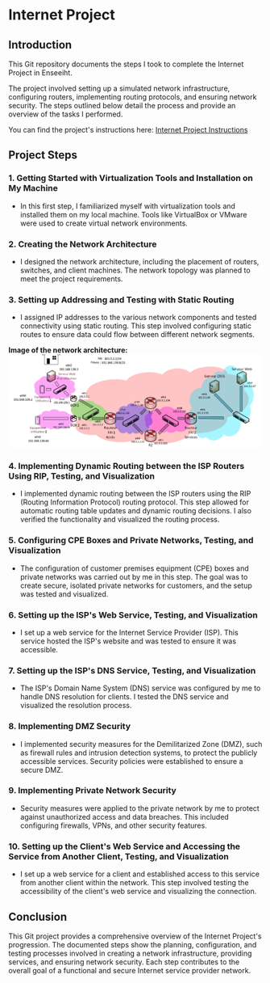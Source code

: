 # Internet Project

## Introduction
This Git repository documents the steps I took to complete the Internet Project in Enseeiht. 

The project involved setting up a simulated network infrastructure, configuring routers, implementing routing protocols, and ensuring network security. The steps outlined below detail the process and provide an overview of the tasks I performed.

You can find the project's instructions here: [Internet Project Instructions](instruction.pdf)

## Project Steps

### 1. Getting Started with Virtualization Tools and Installation on My Machine
- In this first step, I familiarized myself with virtualization tools and installed them on my local machine. Tools like VirtualBox or VMware were used to create virtual network environments.

### 2. Creating the Network Architecture
- I designed the network architecture, including the placement of routers, switches, and client machines. The network topology was planned to meet the project requirements.

### 3. Setting up Addressing and Testing with Static Routing
- I assigned IP addresses to the various network components and tested connectivity using static routing. This step involved configuring static routes to ensure data could flow between different network segments.

**Image of the network architecture:**
![Network Architecture](architecture.png)

### 4. Implementing Dynamic Routing between the ISP Routers Using RIP, Testing, and Visualization
- I implemented dynamic routing between the ISP routers using the RIP (Routing Information Protocol) routing protocol. This step allowed for automatic routing table updates and dynamic routing decisions. I also verified the functionality and visualized the routing process.

### 5. Configuring CPE Boxes and Private Networks, Testing, and Visualization
- The configuration of customer premises equipment (CPE) boxes and private networks was carried out by me in this step. The goal was to create secure, isolated private networks for customers, and the setup was tested and visualized.

### 6. Setting up the ISP's Web Service, Testing, and Visualization
- I set up a web service for the Internet Service Provider (ISP). This service hosted the ISP's website and was tested to ensure it was accessible.

### 7. Setting up the ISP's DNS Service, Testing, and Visualization
- The ISP's Domain Name System (DNS) service was configured by me to handle DNS resolution for clients. I tested the DNS service and visualized the resolution process.

### 8. Implementing DMZ Security
- I implemented security measures for the Demilitarized Zone (DMZ), such as firewall rules and intrusion detection systems, to protect the publicly accessible services. Security policies were established to ensure a secure DMZ.

### 9. Implementing Private Network Security
- Security measures were applied to the private network by me to protect against unauthorized access and data breaches. This included configuring firewalls, VPNs, and other security features.

### 10. Setting up the Client's Web Service and Accessing the Service from Another Client, Testing, and Visualization
- I set up a web service for a client and established access to this service from another client within the network. This step involved testing the accessibility of the client's web service and visualizing the connection.

## Conclusion
This Git project provides a comprehensive overview of the Internet Project's progression. The documented steps show the planning, configuration, and testing processes involved in creating a network infrastructure, providing services, and ensuring network security. Each step contributes to the overall goal of a functional and secure Internet service provider network.